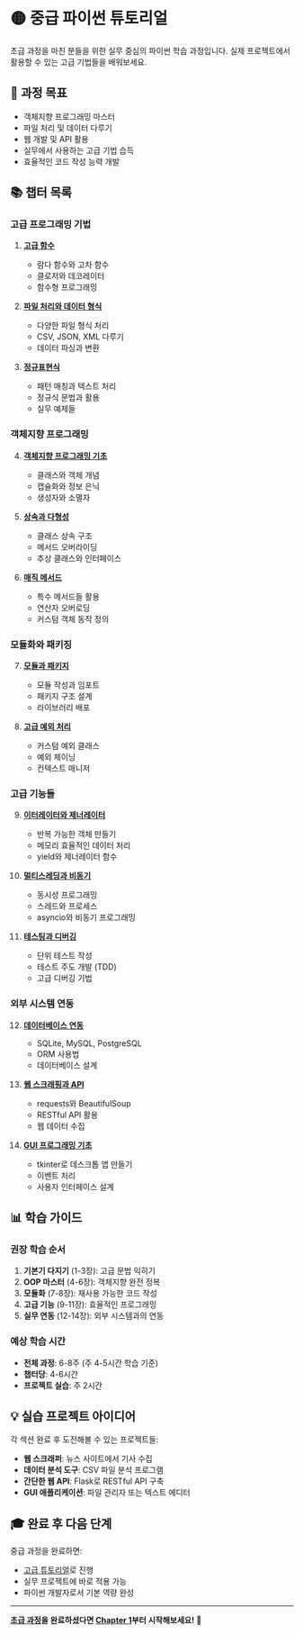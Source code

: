 # 🟡 중급 파이썬 튜토리얼

초급 과정을 마친 분들을 위한 실무 중심의 파이썬 학습 과정입니다. 실제 프로젝트에서 활용할 수 있는 고급 기법들을 배워보세요.

## 🎯 과정 목표

- 객체지향 프로그래밍 마스터
- 파일 처리 및 데이터 다루기
- 웹 개발 및 API 활용
- 실무에서 사용하는 고급 기법 습득
- 효율적인 코드 작성 능력 개발

## 📚 챕터 목록

### 고급 프로그래밍 기법
1. **[고급 함수](chapter01_advanced_functions.md)**
   - 람다 함수와 고차 함수
   - 클로저와 데코레이터
   - 함수형 프로그래밍

2. **[파일 처리와 데이터 형식](chapter02_file_processing_data_formats.md)**
   - 다양한 파일 형식 처리
   - CSV, JSON, XML 다루기
   - 데이터 파싱과 변환

3. **[정규표현식](chapter03_regular_expressions.md)**
   - 패턴 매칭과 텍스트 처리
   - 정규식 문법과 활용
   - 실무 예제들

### 객체지향 프로그래밍
4. **[객체지향 프로그래밍 기초](chapter04_oop_basics.md)**
   - 클래스와 객체 개념
   - 캡슐화와 정보 은닉
   - 생성자와 소멸자

5. **[상속과 다형성](chapter05_inheritance_polymorphism.md)**
   - 클래스 상속 구조
   - 메서드 오버라이딩
   - 추상 클래스와 인터페이스

6. **[매직 메서드](chapter06_magic_methods.md)**
   - 특수 메서드들 활용
   - 연산자 오버로딩
   - 커스텀 객체 동작 정의

### 모듈화와 패키징
7. **[모듈과 패키지](chapter07_modules_packages.md)**
   - 모듈 작성과 임포트
   - 패키지 구조 설계
   - 라이브러리 배포

8. **[고급 예외 처리](chapter08_advanced_exception_handling.md)**
   - 커스텀 예외 클래스
   - 예외 체이닝
   - 컨텍스트 매니저

### 고급 기능들
9. **[이터레이터와 제너레이터](chapter09_iterators_generators.md)**
   - 반복 가능한 객체 만들기
   - 메모리 효율적인 데이터 처리
   - yield와 제너레이터 함수

10. **[멀티스레딩과 비동기](chapter10_multithreading_async.md)**
    - 동시성 프로그래밍
    - 스레드와 프로세스
    - asyncio와 비동기 프로그래밍

11. **[테스팅과 디버깅](chapter11_testing_debugging.md)**
    - 단위 테스트 작성
    - 테스트 주도 개발 (TDD)
    - 고급 디버깅 기법

### 외부 시스템 연동
12. **[데이터베이스 연동](chapter12_database_integration.md)**
    - SQLite, MySQL, PostgreSQL
    - ORM 사용법
    - 데이터베이스 설계

13. **[웹 스크래핑과 API](chapter13_web_scraping_api.md)**
    - requests와 BeautifulSoup
    - RESTful API 활용
    - 웹 데이터 수집

14. **[GUI 프로그래밍 기초](chapter14_gui_programming_basics.md)**
    - tkinter로 데스크톱 앱 만들기
    - 이벤트 처리
    - 사용자 인터페이스 설계

## 📊 학습 가이드

### 권장 학습 순서
1. **기본기 다지기** (1-3장): 고급 문법 익히기
2. **OOP 마스터** (4-6장): 객체지향 완전 정복
3. **모듈화** (7-8장): 재사용 가능한 코드 작성
4. **고급 기능** (9-11장): 효율적인 프로그래밍
5. **실무 연동** (12-14장): 외부 시스템과의 연동

### 예상 학습 시간
- **전체 과정**: 6-8주 (주 4-5시간 학습 기준)
- **챕터당**: 4-6시간
- **프로젝트 실습**: 주 2시간

## 💡 실습 프로젝트 아이디어

각 섹션 완료 후 도전해볼 수 있는 프로젝트들:

- **웹 스크래퍼**: 뉴스 사이트에서 기사 수집
- **데이터 분석 도구**: CSV 파일 분석 프로그램
- **간단한 웹 API**: Flask로 RESTful API 구축
- **GUI 애플리케이션**: 파일 관리자 또는 텍스트 에디터

## 🎓 완료 후 다음 단계

중급 과정을 완료하면:
- [고급 튜토리얼](../advanced/)로 진행
- 실무 프로젝트에 바로 적용 가능
- 파이썬 개발자로서 기본 역량 완성

---

**[초급 과정](../beginner/)을 완료하셨다면 [Chapter 1](chapter01_advanced_functions.md)부터 시작해보세요!** 🚀 